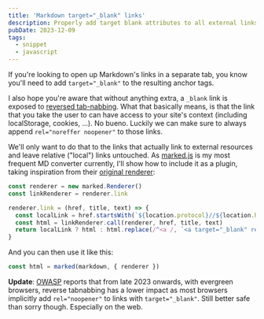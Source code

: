 ```yaml
---
title: 'Markdown target="_blank" links'
description: Properly add target blank attributes to all external links
pubDate: 2023-12-09
tags:
  - snippet
  - javascript
---
```


If you're looking to open up Markdown's links in a separate tab, you know you'll need to add `target="_blank"` to the resulting anchor tags.

I also hope you're aware that without anything extra, a `_blank` link is exposed to [reversed tab-nabbing](https://securityintelligence.com/posts/what-is-reverse-tabnabbing-and-what-can-you-do-to-stop-it/). What that basically means, is that the link that you take the user to can have access to your site's context (including localStorage, cookies, ...). No bueno. Luckily we can make sure to always append `rel="noreffer noopener"` to those links.

We'll only want to do that to the links that actually link to external resources and leave relative ("local") links untouched. As [marked.js](https://github.com/markedjs/marked) is my most frequent MD converter currently, I'll show how to include it as a plugin, taking inspiration from their [original renderer](https://github.com/markedjs/marked/blob/f95dd443e6285ffb8a248a38aeb1b2b9d4fe2893/lib/marked.js#L974):

```js
const renderer = new marked.Renderer()
const linkRenderer = renderer.link

renderer.link = (href, title, text) => {
  const localLink = href.startsWith(`${location.protocol}//${location.hostname}`)
  const html = linkRenderer.call(renderer, href, title, text)
  return localLink ? html : html.replace(/^<a /, `<a target="_blank" rel="noreferrer noopener nofollow" `)
}
```

And you can then use it like this:
```js
const html = marked(markdown, { renderer })
```

**Update**: [OWASP](https://owasp.org/www-community/attacks/Reverse_Tabnabbing) reports that from late 2023 onwards, with evergreen browsers, reverse tabnabbing has a lower impact as most browsers implicitly add `rel="noopener"` to links with `target="_blank"`. Still better safe than sorry though. Especially on the web.